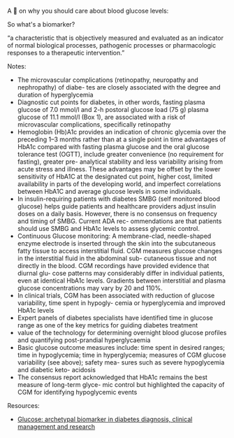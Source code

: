 
A 🧵 on why you should care about blood glucose levels:

So what's a biomarker?

“a characteristic that is objectively measured and evaluated as an indicator of normal biological processes, pathogenic processes or pharmacologic responses to a therapeutic intervention.”

Notes:
- The microvascular complications (retinopathy, neuropathy and nephropathy) of diabe- tes are closely associated with the degree and duration of hyperglycemia
- Diagnostic cut points for diabetes, in other words, fasting plasma glucose of 7.0 mmol/l and 2-h postoral glucose load (75 g) plasma glucose of 11.1 mmol/l (Box 1), are associated with a risk of microvascular complications, specifically retinopathy
- Hemoglobin (Hb)A1c provides an indication of chronic glycemia over the preceding 1–3 months rather than at a single point in time advantages of HbA1c compared with fasting plasma glucose and the oral glucose tolerance test (OGTT), include greater convenience (no requirement for fasting), greater pre- analytical stability and less variability arising from acute stress and illness. These advantages may be offset by the lower sensitivity of HbA1C at the designated cut point, higher cost, limited availability in parts of the developing world, and imperfect correlations between HbA1C and average glucose levels in some individuals.
-  In insulin-requiring patients with diabetes SMBG (self monitored blood glucose) helps guide patients and healthcare providers adjust insulin doses on a daily basis. However, there is no consensus on frequency and timing of SMBG. Current ADA rec- ommendations are that patients should use SMBG and HbA1c levels to assess glycemic control.
-  Continuous Glucose monitoring: A membrane-clad, needle-shaped enzyme electrode is inserted through the skin into the subcutaneous fatty tissue to access interstitial fluid. CGM measures glucose changes in the interstitial fluid in the abdominal sub- cutaneous tissue and not directly in the blood.  CGM recordings have provided evidence that diurnal glu- cose patterns may considerably differ in individual patients, even at identical HbA1c levels. Gradients between interstitial and plasma glucose concentrations may vary by 20 and 110%.
-  In clinical trials, CGM has been associated with reduction of glucose variability, time spent in hypogly- cemia or hyperglycemia and improved HbA1c levels 
-  Expert panels of diabetes specialists have identified time in glucose range as one of the key metrics for guiding diabetes treatment 
-  value of the technology for determining overnight blood glucose profiles and quantifying post-prandial hyperglycaemia 
-  Basic glucose outcome measures include: time spent in desired ranges; time in hypoglycemia; time in hyperglycemia; measures of CGM glucose variability (see above); safety mea- sures such as severe hypoglycemia and diabetic keto- acidosis
-  The consensus report acknowledged that HbA1c remains the best measure of long-term glyce- mic control but highlighted the capacity of CGM for identifying hypoglycemic events



Resources: 
- [Glucose: archetypal biomarker in diabetes diagnosis, clinical management and research](https://www.futuremedicine.com/doi/10.2217/bmm-2016-0170?url_ver=Z39.88-2003&rfr_id=ori:rid:crossref.org&rfr_dat=cr_pub%20%200pubmed)
